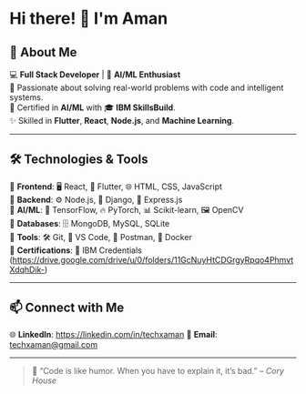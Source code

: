# Hi there! 👋 I'm Aman  

## 🚀 About Me  
💻 **Full Stack Developer** | 🤖 **AI/ML Enthusiast**  
🌱 Passionate about solving real-world problems with code and intelligent systems.  
📜 Certified in **AI/ML** with 🎓 **IBM SkillsBuild**.  
✨ Skilled in **Flutter**, **React**, **Node.js**, and **Machine Learning**.  

---

## 🛠️ Technologies & Tools  
🔹 **Frontend**: 🖥️ React, 📱 Flutter, 🌐 HTML, CSS, JavaScript  
🔹 **Backend**: ⚙️ Node.js, 🐍 Django, 🚀 Express.js  
🔹 **AI/ML**: 🧠 TensorFlow, 🔥 PyTorch, 📊 Scikit-learn, 🖼️ OpenCV  
🔹 **Databases**: 🗄️ MongoDB, MySQL, SQLite  
🔹 **Tools**: 🛠️ Git, 📝 VS Code, 📮 Postman, 🐳 Docker  
🔹 **Certifications**: 🏅 IBM Credentials (https://drive.google.com/drive/u/0/folders/11GcNuyHtCDGrgyRpqo4PhmvtXdqhDik-)

---

## 📫 Connect with Me  
🌐 **LinkedIn**: https://linkedin.com/in/techxaman
📧 **Email**: techxaman@gmail.com

---

> 🌟 “Code is like humor. When you have to explain it, it’s bad.” – *Cory House*  

<!---
amanXtech/amanXtech is a ✨ special ✨ repository because its `README.md` (this file) appears on your GitHub profile.
You can click the Preview link to take a look at your changes.
--->
